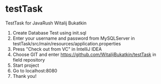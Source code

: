 # testTask
TestTask for JavaRush
Witalij Bukatkin

1. Create Database Test using init.sql
2. Enter your username and password from MySQLServer in testTask/src/main/resources/application.properties
3. Press "Check out from VC" in IntelliJ IDEA
4. Choose GIT and enter https://github.com/WitalijBukatkin/testTask in field repository
5. Start project
6. Go to localhost:8080
7. Thank you!
